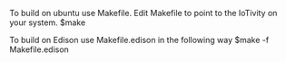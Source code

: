 
To build on ubuntu use Makefile. Edit Makefile to point to the IoTivity on your system.
	$make

To build on Edison use Makefile.edison in the following way
	$make -f Makefile.edison

